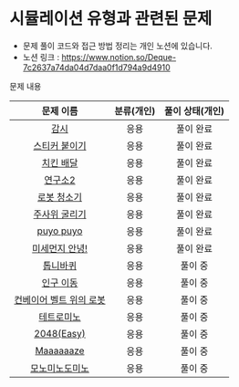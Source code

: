 # 시뮬레이션 유형과 관련된 문제

- 문제 풀이 코드와 접근 방법 정리는 개인 노션에 있습니다.
- 노션 링크 : https://www.notion.so/Deque-7c2637a74da04d7daa0f1d794a9d4910

문제 내용

|                         문제 이름                          | 분류(개인) | 풀이 상태(개인) |
|:------------------------------------------------------:|:------:|:---------:|
|      [감시](https://www.acmicpc.net/problem/15683)       |   응용   |   풀이 완료   |
|    [스티커 붙이기](https://www.acmicpc.net/problem/18808)    |   응용   |   풀이 완료   |
|     [치킨 배달](https://www.acmicpc.net/problem/15686)     |   응용   |   풀이 완료   |
|     [연구소2](https://www.acmicpc.net/problem/17141)      |   응용   |   풀이 완료   |
|    [로봇 청소기](https://www.acmicpc.net/problem/14503)     |   응용   |   풀이 완료   |
|    [주사위 굴리기](https://www.acmicpc.net/problem/14499)    |   응용   |   풀이 완료   |
|   [puyo puyo](https://www.acmicpc.net/problem/11559)   |   응용   |   풀이 완료   |
|   [미세먼지 안녕!](https://www.acmicpc.net/problem/17144)    |   응용   |   풀이 완료   |
|     [톱니바퀴](https://www.acmicpc.net/problem/14891)      |   응용   |   풀이 중    |
|     [인구 이동](https://www.acmicpc.net/problem/16234)     |   응용   |   풀이 중   |
| [컨베이어 벨트 위의 로봇](https://www.acmicpc.net/problem/20055) |   응용   |   풀이 중   |
|     [테트로미노](https://www.acmicpc.net/problem/14500)     |   응용   |   풀이 중   |
|  [2048(Easy)](https://www.acmicpc.net/problem/12100)   |   응용   |   풀이 중   |
|   [Maaaaaaze](https://www.acmicpc.net/problem/16985)   |   응용   |   풀이 중   |
|    [모노미노도미노](https://www.acmicpc.net/problem/19235)    |   응용   |   풀이 중   |

